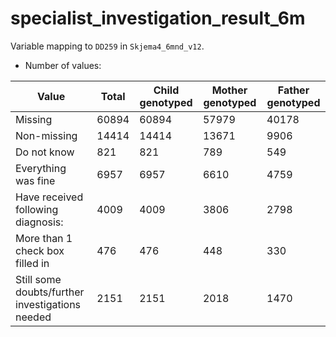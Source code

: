 # specialist_investigation_result_6m
Variable mapping to `DD259` in `Skjema4_6mnd_v12`.
- Number of values:

| Value | Total | Child genotyped | Mother genotyped | Father genotyped |
| ----- | ----- | --------------- | ---------------- | ---------------- |
| Missing | 60894 | 60894 | 57979 | 40178 |
| Non-missing | 14414 | 14414 | 13671 | 9906 |
| Do not know | 821 | 821 | 789 |549 |
| Everything was fine | 6957 | 6957 | 6610 |4759 |
| Have received following diagnosis: | 4009 | 4009 | 3806 |2798 |
| More than 1 check box filled in | 476 | 476 | 448 |330 |
| Still some doubts/further investigations needed | 2151 | 2151 | 2018 |1470 |



